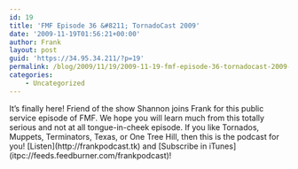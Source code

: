 ```yaml
---
id: 19
title: 'FMF Episode 36 &#8211; TornadoCast 2009'
date: '2009-11-19T01:56:21+00:00'
author: Frank
layout: post
guid: 'https://34.95.34.211/?p=19'
permalink: /blog/2009/11/19/2009-11-19-fmf-episode-36-tornadocast-2009-html/
categories:
    - Uncategorized
---
```


<div src="v5">It’s finally here! Friend of the show Shannon joins Frank for this public service episode of FMF. We hope you will learn much from this totally serious and not at all tongue-in-cheek episode. If you like Tornados, Muppets, Terminators, Texas, or One Tree Hill, then this is the podcast for you! [Listen](http://frankpodcast.tk) and [Subscribe in iTunes](itpc://feeds.feedburner.com/frankpodcast)!

</div>